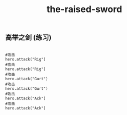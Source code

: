 ﻿---
layout: default
title: the-raised-sword
---
## 高举之剑 (练习)
```

#攻击
hero.attack("Rig")
#攻击
hero.attack("Rig")
#攻击
hero.attack("Gurt")
#攻击
hero.attack("Gurt")
#攻击
hero.attack("Ack")
#攻击
hero.attack("Ack")

```
